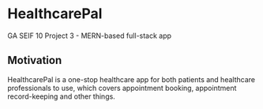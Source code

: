 # HealthcarePal
GA SEIF 10 Project 3 - MERN-based full-stack app

## Motivation

HealthcarePal is a one-stop healthcare app for both patients and healthcare professionals to use, which covers appointment booking, appointment record-keeping and other things.
